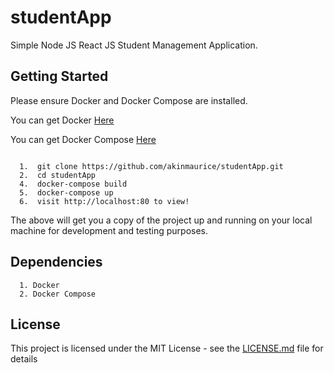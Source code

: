 # studentApp

Simple Node JS React JS Student Management Application.

## Getting Started


Please ensure Docker and Docker Compose are installed.

You can get Docker [Here](https://www.docker.com/get-docker)

You can get Docker Compose [Here](https://docs.docker.com/compose/install/)

```

  1.  git clone https://github.com/akinmaurice/studentApp.git
  2.  cd studentApp
  4.  docker-compose build
  5.  docker-compose up
  6.  visit http://localhost:80 to view!

```

The above will get you a copy of the project up and running on your local machine for development and testing purposes.


## Dependencies

```
  1. Docker
  2. Docker Compose
```


## License

This project is licensed under the MIT License - see the [LICENSE.md](https://opensource.org/licenses/MIT) file for details
